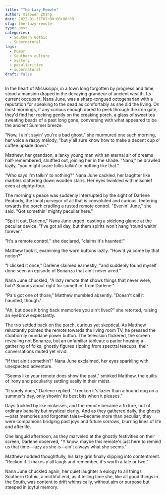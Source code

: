 ```yaml
---
title: "The Lazy Remote"
author: Xiaowen Zhang
date: 2022-01-31T07:00:00+08:00
slug: the-lazy-remote
type: post
categories:
  - Southern Gothic
  - Supernatural
tags:
  - humor
  - Southern culture
  - mystery
  - peculiarities
  - supernatural
draft: false
---
```


In the heart of Mississippi, in a town long forgotten by progress and time, stood a mansion draped in the decaying grandeur of ancient wealth. Its current occupant, Nana June, was a sharp-tongued octogenarian with a reputation for speaking to the dead as comfortably as she did the living. On most mornings, if any curious enough dared to peek through the iron gate, they'd find her rocking gently on the creaking porch, a glass of sweet tea sweating beads of a past long gone, conversing with what appeared to be the ancient Summer breeze.

"Now, I ain't sayin' you're a bad ghost," she murmured one such morning, her voice a raspy melody, "but y'all sure know how to make a decent cup o' coffee upside down."

Matthew, her grandson, a lanky young man with an eternal air of dreams half-remembered, shuffled out, joining her in the shade. "Nana," he drawled lazily, "you might scare folks talkin' to nothing like that."

"Who says I'm talkin' to nothing?" Nana June cackled, her laughter like marbles clattering down wooden stairs. Her eyes twinkled with mischief even at eighty-four.

The morning's peace was suddenly interrupted by the sight of Darlene Peabody, the local purveyor of all that is convoluted and curious, teetering towards the porch cradling a rusted remote control. "Evenin' June," she said. "Got somethin' mighty peculiar here."

"Spit it out, Darlene," Nana June urged, casting a sidelong glance at the peculiar device. "I've got all day, but them spirits won't hang ‘round waitin' forever."

"It's a remote control," she declared, "claims it's haunted!"

Matthew took it, examining the worn buttons lazily. "How'd ya come by that notion?"

"I clicked it once," Darlene claimed earnestly, "and suddenly found myself done seen an episode of Bonanza that ain't never aired."

Nana June chuckled, "A lazy remote that shows things that never were, huh? Sounds about right for somethin' from Darlene."

"Pa's got one of those," Matthew mumbled absently. "Doesn't call it haunted, though."

"Ah, but does it bring back memories you ain't lived?" she retorted, raising an eyebrow expectantly.

The trio settled back on the porch, curious yet skeptical. As Matthew reluctantly pointed the remote towards the living room TV, he pressed the stubbornly mundane power button. The television flickered, the screen revealing not Bonanza, but an unfamiliar tableau: a parlor housing a gathering of folks, ghostly figures sipping from spectral teacups, their conversations muted yet vivid.

"If that ain't somethin’!" Nana June exclaimed, her eyes sparkling with unexpected adventure.

"Seems like your remote does show the past," smirked Matthew, the quilts of irony and peculiarity settling easily in their midst.

"It surely does," Darlene replied. "I reckon it's lazier than a hound dog on a summer's day, only showin’ its best bits when it pleases."

Days trickled by like molasses, and the remote became a fixture, not of ordinary banality but mystical clarity. And as they gathered daily, the ghosts—past memories and forgotten tales—became more than peculiar; they were companions bridging past joys and future sorrows, blurring lines of life and afterlife.

One languid afternoon, as they marveled at the ghostly festivities on their screen, Darlene observed, "Y'know, maybe this remote's just here to remind us that time—lazy as she is—ain't always what she seems."

Matthew nodded thoughtfully, his lazy grin finally slipping into contentment. "Reckon if it makes y'all laugh and remember, it's worth a tale or two."

Nana June chuckled again, her quiet laughter a eulogy to all things Southern Gothic, a mirthful end, as if telling time she, like all good things in the South, was content to drift whimsically, without aim or purpose but steeped in joyful memory.